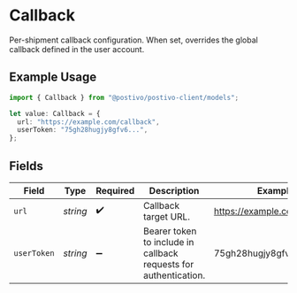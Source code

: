 # Callback

Per-shipment callback configuration. When set, overrides the global callback defined in the user account.

## Example Usage

```typescript
import { Callback } from "@postivo/postivo-client/models";

let value: Callback = {
  url: "https://example.com/callback",
  userToken: "75gh28hugjy8gfv6...",
};
```

## Fields

| Field                                                            | Type                                                             | Required                                                         | Description                                                      | Example                                                          |
| ---------------------------------------------------------------- | ---------------------------------------------------------------- | ---------------------------------------------------------------- | ---------------------------------------------------------------- | ---------------------------------------------------------------- |
| `url`                                                            | *string*                                                         | :heavy_check_mark:                                               | Callback target URL.                                             | https://example.com/callback                                     |
| `userToken`                                                      | *string*                                                         | :heavy_minus_sign:                                               | Bearer token to include in callback requests for authentication. | 75gh28hugjy8gfv6...                                              |
